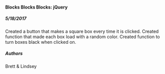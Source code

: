 #### Blocks Blocks Blocks: jQuery
##### 5/18/2017
Created a button that makes a square box every time it is clicked.
Created function that made each box load with a random color.
Created function to turn boxes black when clicked on.

##### Authors
Brett & Lindsey
